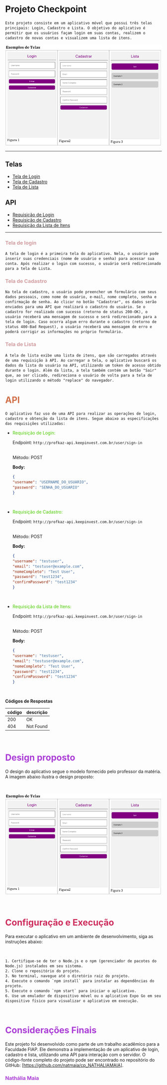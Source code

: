 # Projeto Checkpoint

    Este projeto consiste em um aplicativo móvel que possui três telas principais: Login, Cadastro e Lista. O objetivo do aplicativo é permitir que os usuários façam login em suas contas, realizem o cadastro de novas contas e visualizem uma lista de itens.

![Design do Aplicativo](./assets/ExemplosTelas.png)

---
## <span style="color: #grey;">Telas</span>

- [Tela de Login](#tela-de-login)
- [Tela de Cadastro](#tela-de-cadastro)
- [Tela de Lista](#tela-de-lista)

## <span style="color: #grey;">API</span>

- [Requisição de Login](#requisicao-de-login)
- [Requisição de Cadastro](#requisicao-de-cadastron)
- [Requisição da Lista de Itens](#requisicao-da-lista-de-itens)

---

### <span style="color: #D29DA0;">Tela de login</span>

    A tela de login é a primeira tela do aplicativo. Nela, o usuário pode inserir suas credenciais (nome de usuário e senha) para acessar sua conta. Após realizar o login com sucesso, o usuário será redirecionado para a tela de Lista.

### <span style="color: #D29DA0;">Tela de Cadastro</span>

    Na tela de cadastro, o usuário pode preencher um formulário com seus dados pessoais, como nome de usuário, e-mail, nome completo, senha e confirmação de senha. Ao clicar no botão "Cadastrar", os dados serão enviados para uma API que realizará o cadastro do usuário. Se o cadastro for realizado com sucesso (retorno de status 200-OK), o usuário receberá uma mensagem de sucesso e será redirecionado para a tela de login. Caso ocorra algum erro durante o cadastro (retorno de status 400-Bad Request), o usuário receberá uma mensagem de erro e poderá corrigir as informações no próprio formulário.

### <span style="color: #D29DA0;">Tela de Lista</span>

    A tela de lista exibe uma lista de itens, que são carregados através de uma requisição à API. Ao carregar a tela, o aplicativo buscará os dados da lista do usuário na API, utilizando um token de acesso obtido durante o login. Além da lista, a tela também contém um botão "Sair" que, ao ser clicado, redireciona o usuário de volta para a tela de login utilizando o método "replace" do navegador.


# <span style="color: #D1704A;">API</span>

    O aplicativo faz uso de uma API para realizar as operações de login, cadastro e obtenção da lista de itens. Segue abaixo as especificações das requisições utilizadas:

- <span style="color: #4BCC00;">Requisição de Login:</span>


    Endpoint: `http://profkaz-api.keepinvest.com.br/user/sign-in`

    <br/>
    Método: POST

    <br/>

    **Body:**
    ```json
    {
    "username": "USERNAME_DO_USUARIO",
    "password": "SENHA_DO_USUARIO"
    }
    ```
    <br/>

- <span style="color: #4BCC00;">Requisição de Cadastro:</span>

    Endpoint: `http://profkaz-api.keepinvest.com.br/user/sign-in`

    <br/>
    Método: POST

    <br/>

    **Body:**
    ```json
    {
    "username": "testuser",
    "email": "testuser@example.com",
    "nomeCompleto": "Test User",
    "password": "test1234",
    "confirmPassword": "test1234"
    }
    ```
    <br/>

- <span style="color: #4BCC00;">Requisição da Lista de Itens:</span>

    Endpoint: `http://profkaz-api.keepinvest.com.br/user/sign-in`

    <br/>
    Método: POST

    <br/>

    **Body:**
    ```json
    {
    "username": "testuser",
    "email": "testuser@example.com",
    "nomeCompleto": "Test User",
    "password": "test1234",
    "confirmPassword": "test1234"
    }
    ```
    <br/>

**Códigos de Respostas**

| código | descrição |
|-|-
| 200 | OK |
| 404 | Not Found |
<br/>

# <span style="color: #AB3ED7;">Design proposto</span>

O design do aplicativo segue o modelo fornecido pelo professor da matéria. A imagem abaixo ilustra o design proposto:

<br/>

![Design do Aplicativo](./assets/ExemplosTelas.png)

<br/>

# <span style="color: #CD2E5D;">Configuração e Execução</span>


Para executar o aplicativo em um ambiente de desenvolvimento, siga as instruções abaixo:

<br/>


    1. Certifique-se de ter o Node.js e o npm (gerenciador de pacotes do Node.js) instalados em seu sistema.
    2. Clone o repositório do projeto.
    3. No terminal, navegue até o diretório raiz do projeto.
    4. Execute o comando `npm install` para instalar as dependências do projeto.
    5. Execute o comando `npm start` para iniciar o aplicativo.
    6. Use um emulador de dispositivo móvel ou o aplicativo Expo Go em seu dispositivo físico para visualizar o aplicativo em execução.

<br/>

# <span style="color: #AB3ED7;">Considerações Finais</span>


Este projeto foi desenvolvido como parte de um trabalho acadêmico para a Faculdade FIAP. Ele demonstra a implementação de um aplicativo de login, cadastro e lista, utilizando uma API para interação com o servidor. O código-fonte completo do projeto pode ser encontrado no repositório do GitHub: [https://github.com/natmaia/cp_NATHALIAMAIA].


### <span style="color: #AB3ED7;">Nathália Maia</span>
